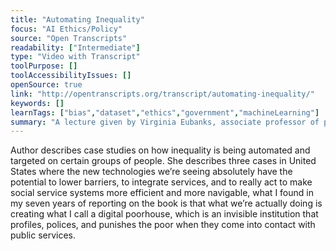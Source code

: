 ```yaml
---
title: "Automating Inequality"
focus: "AI Ethics/Policy"
source: "Open Transcripts"
readability: ["Intermediate"]
type: "Video with Transcript"
toolPurpose: []
toolAccessibilityIssues: []
openSource: true
link: "http://opentranscripts.org/transcript/automating-inequality/"
keywords: []
learnTags: ["bias","dataset","ethics","government","machineLearning"]
summary: "A lecture given by Virginia Eubanks, associate professor of polticial science at the University of Albany and author of _Automating Inequality_, in which she discusses three cases where technology used in public policies is creating inequality: automated welfare system, electronic registry of unhoused persons, and statistical model used to predict which children are victims of abuse. "
---
```

Author describes case studies on how inequality is being automated and targeted on certain groups of people. She describes three cases in United States where the new technologies we’re seeing absolutely have the potential to lower barriers, to integrate services, and to really act to make social service systems more efficient and more navigable, what I found in my seven years of reporting on the book is that what we’re actually doing is creating what I call a digital poorhouse, which is an invisible institution that profiles, polices, and punishes the poor when they come into contact with public services.
